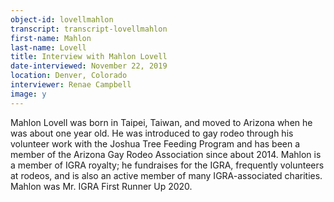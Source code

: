 ```yaml
---
object-id: lovellmahlon  
transcript: transcript-lovellmahlon  
first-name: Mahlon
last-name: Lovell
title: Interview with Mahlon Lovell
date-interviewed: November 22, 2019
location: Denver, Colorado
interviewer: Renae Campbell
image: y
---
```

Mahlon Lovell was born in Taipei, Taiwan, and moved to Arizona when he was about one year old. He was introduced to gay rodeo through his volunteer work with the Joshua Tree Feeding Program and has been a member of the Arizona Gay Rodeo Association since about 2014.  Mahlon is a member of IGRA royalty; he fundraises for the IGRA, frequently volunteers at rodeos, and is also an active member of many IGRA-associated charities.  Mahlon was Mr. IGRA First Runner Up 2020.
